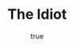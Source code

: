 ---
title: "The Idiot"
bookCover: "/assets/book-covers/the-idiot.jpg"
slug: "the-idiot"
bookAuthor: "Dostoyevski"
rating: 10
done: false
tags: []
summary: false
detailesNotes: false
amazonLink: ""
author:
  name: Rico Trebeljahr
  picture: "/assets/blog/profile.jpeg"
---